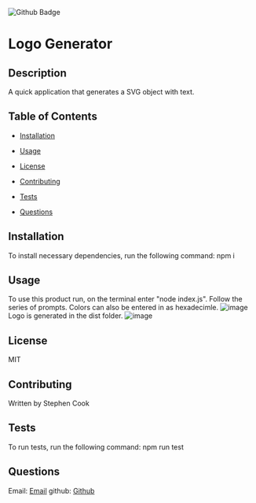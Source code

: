  ![Github Badge](https://img.shields.io/badge/license-MIT-green)

  
  # Logo Generator
 
 
  ## Description
  
 A quick application that generates a SVG object with text.
  
  ## Table of Contents 
  
  * [Installation](#installation)
  
  * [Usage](#usage)
  
  * [License](#license)
  
  * [Contributing](#contributing)
  
  * [Tests](#tests)
  
  * [Questions](#questions)
  
  ## Installation
  
  To install necessary dependencies, run the following command:
  npm i
  
  
  ## Usage
  To use this product run, on the terminal enter "node index.js". Follow the series of prompts. Colors can also be entered in as hexadecimle. 
  ![image](https://github.com/StephenCodesStuff/GenLogo/assets/122505441/64cd6c87-4c0f-440a-9d44-ab923ba7fa3e)
  Logo is generated in the dist folder.
  ![image](https://github.com/StephenCodesStuff/GenLogo/assets/122505441/92db2e33-f5c2-4384-bc2b-4ce08eed2090)

  
  
  ## License

  MIT

  
  
    
  ## Contributing
  Written by Stephen Cook
  
  
  ## Tests
  
  To run tests, run the following command:
  npm run test
  
  
  ## Questions
  
  Email: [Email](mailto:spcook23@gmail.com)
  github: [Github](https://github.com/stephenCodesStuff)
